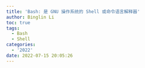 ```yaml
---
title: 'Bash: 是 GNU 操作系统的 Shell 或命令语言解释器'
author: Binglin Li
toc: true
tags:
  - Bash
  - Shell
categories:
  - '2022'
date: 2022-07-15 20:05:26
---
```



